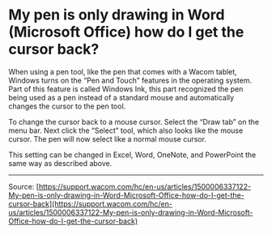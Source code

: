 # My pen is only drawing in Word (Microsoft Office) how do I get the cursor back?

When using a pen tool, like the pen that comes with a Wacom tablet, Windows turns on the “Pen and Touch” features in the operating system. Part of this feature is called Windows Ink, this part recognized the pen being used as a pen instead of a standard mouse and automatically changes the cursor to the pen tool.


To change the cursor back to a mouse cursor. Select the “Draw tab” on the menu bar. Next click the “Select” tool, which also looks like the mouse cursor. The pen will now select like a normal mouse cursor.


This setting can be changed in Excel, Word, OneNote, and PowerPoint the same way as described above.

---
Source: [https://support.wacom.com/hc/en-us/articles/1500006337122-My-pen-is-only-drawing-in-Word-Microsoft-Office-how-do-I-get-the-cursor-back](https://support.wacom.com/hc/en-us/articles/1500006337122-My-pen-is-only-drawing-in-Word-Microsoft-Office-how-do-I-get-the-cursor-back)
